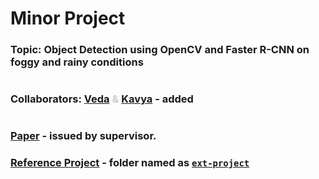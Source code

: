 # Minor Project

### Topic: Object Detection using OpenCV and Faster R-CNN on foggy and rainy conditions
#
### Collaborators: <span style="color:#cccccc">[Veda](https://github.com/veda28) & [Kavya](https://github.com/kavya6376)</span> - added
#
### [Paper](./paper.pdf) - issued by supervisor.
### [Reference Project](./ext-project/) - folder named as [`ext-project`](./ext-project/)
#
